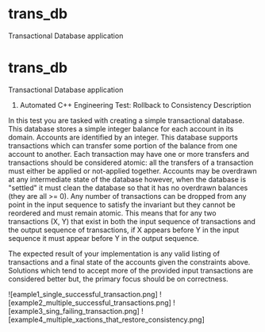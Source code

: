 # trans_db
Transactional Database application

# trans_db
Transactional Database application

1. Automated C++ Engineering Test: Rollback to Consistency
Description

In this test you are tasked with creating a simple transactional database.  This database stores a simple integer balance for each account in its domain.  Accounts are identified by an integer.  This database supports transactions which can transfer some portion of the balance from one account to another.  Each transaction may have one or more transfers and transactions should be considered atomic: all the transfers of a transaction must either be applied or not-applied together.  Accounts may be overdrawn at any intermediate state of the database however, when the database is "settled" it must clean the database so that it has no overdrawn balances (they are all >= 0).  Any number of transactions can be dropped from any point in the input sequence to satisfy the invariant but they cannot be reordered and must remain atomic.  This means that for any two transactions (X, Y) that exist in both the input sequence of transactions and the output sequence of transactions, if X appears before Y in the input sequence it must appear before Y in the output sequence.



The expected result of your implementation is any valid listing of transactions and a final state of the accounts given the constraints above.  Solutions which tend to accept more of the provided input transactions are considered better but, the primary focus should be on correctness.


![eample1_single_successful_transaction.png]
![example2_multiple_successful_transactions.png]
![example3_sing_failing_transaction.png]
![example4_multiple_xactions_that_restore_consistency.png]
